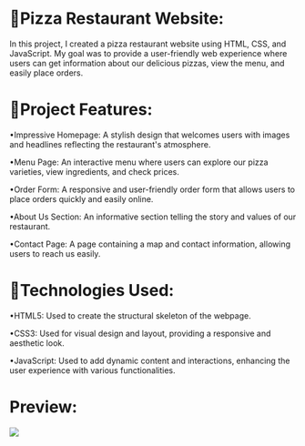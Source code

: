 # 🍕Pizza Restaurant Website:
In this project, I created a pizza restaurant website using HTML, CSS, and JavaScript. My goal was to provide a user-friendly web experience where users can get information about our delicious pizzas, view the menu, and easily place orders.

# 🎯Project Features:
•Impressive Homepage: A stylish design that welcomes users with images and headlines reflecting the restaurant's atmosphere.

•Menu Page: An interactive menu where users can explore our pizza varieties, view ingredients, and check prices.

•Order Form: A responsive and user-friendly order form that allows users to place orders quickly and easily online.

•About Us Section: An informative section telling the story and values of our restaurant.

•Contact Page: A page containing a map and contact information, allowing users to reach us easily.

# 🧭Technologies Used:
•HTML5: Used to create the structural skeleton of the webpage.

•CSS3: Used for visual design and layout, providing a responsive and aesthetic look.

•JavaScript: Used to add dynamic content and interactions, enhancing the user experience with various functionalities.

# Preview:
![](./Pizza-Restaurant.gif)

